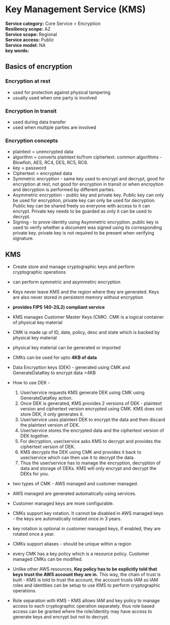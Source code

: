 # Key Management Service (KMS) 
**Service category:** Core Service > Encryption  
**Resiliency scope:** AZ  
**Service scope:** Regional  
**Service access:** Public  
**Service model:** NA  
**key words:**  

## Basics of encryption  
### Encryption at rest  
* used for protection against physical tampering  
* usually used when one party is involved  

### Encryption in transit  
* used during data transfer  
* used when multiple parties are involved  

### Encryption concepts  
* plaintext = unencrypted data  
* algorithm = converts plaintext to/from ciphertext. common algorithms - Blowfish, AES, RC4, DES, RC5, RC6.  
* key = password  
* Ciphertext = encrypted data  
* Symmetric encryption - same key used to encrypt and decrypt, good for encryption at rest, not good for encryption in transit or when encrpytion and decryption is performed by different parties.  
* Asymmetric encryption - public key and private key. Public key can only be used for encryption, private key can only be used for decryption. Public key can be shared freely so everyone with access to it can encrypt. Private key needs to be guarded as only it can be used to decrypt.  
* Signing - to prove identity using Asymmetric encryption. public key is used to verify whether a document was signed using its corresponding private key. private key is not required to be present when verifying signature.  


## KMS  
* Create store and manage cryptographic keys and perform cryptographic operations  
* can perform symmetric and asymmetirc encryption
* Keys never leave KMS and the region where they are generated. Keys are also never stored in persistent memory without encryption  
* **provides FIPS 140-2(L2) compliant service**  
* KMS manages Customer Master Keys (CMK). CMK is a logical container of physical key material  
* CMK is made up of ID, date, policy, desc and state which is backed by physical key material  
* physical key material can be generated or imported  
* CMKs can be used for upto **4KB of data**  
* Data Encryption keys (DEK) - generated using CMK and GenerateDataKey to encrypt data >4KB  
* How to use DEK -  
  1. User/service requests KMS generate DEK using CMK using GenerateDataKey action.  
  2. Once DEK is generated, KMS provides 2 versions of DEK - plaintext version and ciphertext version encrypted using CMK. KMS does not store DEK, it only generates it.  
  3. User/service uses plaintext DEK to encrypt the data and then discard the plaintext version of DEK.  
  4. User/service stores the encrypted data and the ciphertext version of DEK together.  
  5. For decryption, user/service asks KMS to decrypt and provides the ciphertext version of DEK.  
  6. KMS decrypts the DEK using CMK and provides it back to user/service which can then use it to decrypt the data.  
  7. Thus the user/service has to manage the encryption, decryption of data and storage of DEKs. KMS will only encrypt and decrypt the DEKs for you.  
 
* two types of CMK - AWS managed and customer managed. 
* AWS managed are generated automatically using services.  
* Customer managed keys are more configurable.  
* CMKs support key rotation. It cannot be disabled in AWS managed keys - the keys are automatically rotated once in 3 years.   
* key rotation is optional in customer managed keys, if enabled, they are rotated once a year.  
* CMKs support aliases - should be unique within a region  
* every CMK has a key policy which is a resource policy. Customer managed CMKs can be modified.  
* Unlike other AWS resources, **Key policy has to be explicitly told that keys trust the AWS account they are in.**  This way, the chain of trust is built - KMS is told to trust the account, the account trusts IAM so IAM roles and identities can be setup to use KMS to perform cryptographic operations.  

* Role separation with KMS - KMS allows IAM and key policy to manage access to each cryptographic operation separately. thus role based access can be granted where the role/identity may have access to generate keys and encrypt but not to decrypt. 
